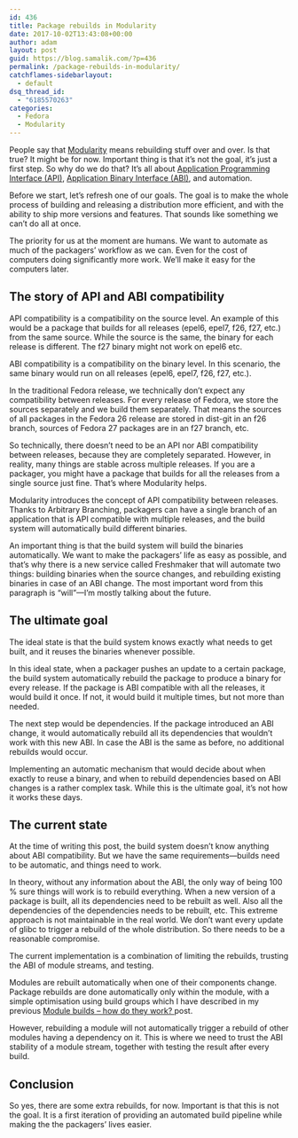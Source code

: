 ```yaml
---
id: 436
title: Package rebuilds in Modularity
date: 2017-10-02T13:43:08+00:00
author: adam
layout: post
guid: https://blog.samalik.com/?p=436
permalink: /package-rebuilds-in-modularity/
catchflames-sidebarlayout:
  - default
dsq_thread_id:
  - "6185570263"
categories:
  - Fedora
  - Modularity
---
```

People say that <a href="https://docs.pagure.org/modularity/" target="_blank" rel="noopener">Modularity</a> means rebuilding stuff over and over. Is that true? It might be for now. Important thing is that it&#8217;s not the goal, it&#8217;s just a first step. So why do we do that? It&#8217;s all about <a href="https://en.wikipedia.org/wiki/Application_programming_interface" target="_blank" rel="noopener">Application Programming Interface (API)</a>, <a href="https://en.wikipedia.org/wiki/Application_binary_interface" target="_blank" rel="noopener">Application Binary Interface (ABI)</a>, and automation.

Before we start, let&#8217;s refresh one of our goals. The goal is to make the whole process of building and releasing a distribution more efficient, and with the ability to ship more versions and features. That sounds like something we can&#8217;t do all at once.

The priority for us at the moment are humans. We want to automate as much of the packagers&#8217; workflow as we can. Even for the cost of computers doing significantly more work. We&#8217;ll make it easy for the computers later.

## The story of API and ABI compatibility

API compatibility is a compatibility on the source level. An example of this would be a package that builds for all releases (epel6, epel7, f26, f27, etc.) from the same source. While the source is the same, the binary for each release is different. The f27 binary might not work on epel6 etc.

ABI compatibility is a compatibility on the binary level. In this scenario, the same binary would run on all releases (epel6, epel7, f26, f27, etc.).

In the traditional Fedora release, we technically don&#8217;t expect any compatibility between releases. For every release of Fedora, we store the sources separately and we build them separately. That means the sources of all packages in the Fedora 26 release are stored in dist-git in an f26 branch, sources of Fedora 27 packages are in an f27 branch, etc.

So technically, there doesn&#8217;t need to be an API nor ABI compatibility between releases, because they are completely separated. However, in reality, many things are stable across multiple releases. If you are a packager, you might have a package that builds for all the releases from a single source just fine. That&#8217;s where Modularity helps.

Modularity introduces the concept of API compatibility between releases. Thanks to Arbitrary Branching, packagers can have a single branch of an application that is API compatible with multiple releases, and the build system will automatically build different binaries.

An important thing is that the build system will build the binaries automatically. We want to make the packagers&#8217; life as easy as possible, and that&#8217;s why there is a new service called Freshmaker that will automate two things: building binaries when the source changes, and rebuilding existing binaries in case of an ABI change. The most important word from this paragraph is &#8220;will&#8221;—I&#8217;m mostly talking about the future.

## The ultimate goal

The ideal state is that the build system knows exactly what needs to get built, and it reuses the binaries whenever possible.

In this ideal state, when a packager pushes an update to a certain package, the build system automatically rebuild the package to produce a binary for every release. If the package is ABI compatible with all the releases, it would build it once. If not, it would build it multiple times, but not more than needed.

The next step would be dependencies. If the package introduced an ABI change, it would automatically rebuild all its dependencies that wouldn&#8217;t work with this new ABI. In case the ABI is the same as before, no additional rebuilds would occur.

Implementing an automatic mechanism that would decide about when exactly to reuse a binary, and when to rebuild dependencies based on ABI changes is a rather complex task. While this is the ultimate goal, it&#8217;s not how it works these days.

## The current state

At the time of writing this post, the build system doesn&#8217;t know anything about ABI compatibility. But we have the same requirements—builds need to be automatic, and things need to work.

In theory, without any information about the ABI, the only way of being 100 % sure things will work is to rebuild everything. When a new version of a package is built, all its dependencies need to be rebuilt as well. Also all the dependencies of the dependencies needs to be rebuilt, etc. This extreme approach is not maintainable in the real world. We don&#8217;t want every update of glibc to trigger a rebuild of the whole distribution. So there needs to be a reasonable compromise.

The current implementation is a combination of limiting the rebuilds, trusting the ABI of module streams, and testing.

Modules are rebuilt automatically when one of their components change. Package rebuilds are done automatically only within the module, with a simple optimisation using build groups which I have described in my previous <a href="https://blog.samalik.com/2017/09/25/module-builds-how-do-they-work/" target="_blank" rel="noopener">Module builds – how do they work? </a>post.

However, rebuilding a module will not automatically trigger a rebuild of other modules having a dependency on it. This is where we need to trust the ABI stability of a module stream, together with testing the result after every build.

## Conclusion

So yes, there are some extra rebuilds, for now. Important is that this is not the goal. It is a first iteration of providing an automated build pipeline while making the the packagers&#8217; lives easier.